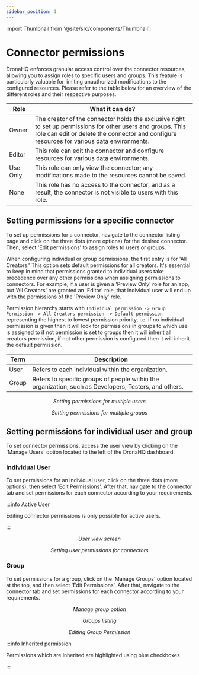 ```yaml
---
sidebar_position: 1
---
```


import Thumbnail from '@site/src/components/Thumbnail';

# Connector permissions

DronaHQ enforces granular access control over the connector resources, allowing you to assign roles to specific users and groups. This feature is particularly valuable for limiting unauthorized modifications to the configured resources. Please refer to the table below for an overview of the different roles and their respective purposes.

| Role     | What it can do?                                                                                                                                                                                          |
|----------|-----------------------------------------------------------------------------------------------------------------------------------------------------------------------------------------------------------|
| Owner    | The creator of the connector holds the exclusive right to set up permissions for other users and groups. This role can edit or delete the connector and configure resources for various data environments. |
| Editor   | This role can edit the connector and configure resources for various data environments.                                                                                                                               |
| Use Only | This role can only view the connector; any modifications made to the resources cannot be saved.                                                                                                                     |
| None     | This role has no access to the connector, and as a result, the connector is not visible to users with this role.                                                                                                                     |

## Setting permissions for a specific connector

To set up permissions for a connector, navigate to the connector listing page and click on the three dots (more options) for the desired connector. Then, select 'Edit permissions' to assign roles to users or groups.

When configuring individual or group permissions, the first entry is for 'All Creators.' This option sets default permissions for all creators. It's essential to keep in mind that permissions granted to individual users take precedence over any other permissions when assigning permissions to connectors. For example, if a user is given a 'Preview Only' role for an app, but 'All Creators' are granted an 'Editor' role, that individual user will end up with the permissions of the 'Preview Only' role. 

Permission hierarchy starts with `Individual permission -> Group Permission -> All Creators permission -> Default permission` representing the highest to lowest permission priority, i.e. if no individual permission is given then it will look for permissions in groups to which use is assigned to if not permission is set to groups then it will inherit all creators permission, if not other permission is configured then it will inherit the default permission.

| Term  | Description                                                                                           |
|-------|-------------------------------------------------------------------------------------------------------|
| User  | Refers to each individual within the organization.                                                    |
| Group | Refers to specific groups of people within the organization, such as Developers, Testers, and others. |

<figure>
  <Thumbnail src="/img/connecting-datasource/concepts/connector-permissions/connector-library-permissions-user-list.png" alt="Setting permissions for multiple users" />
  <figcaption align='center'><i>Setting permissions for multiple users</i></figcaption>
</figure>

<figure>
  <Thumbnail src="/img/connecting-datasource/concepts/connector-permissions/connector-library-permissions-group-list.png" alt="Setting permissions for multiple groups" />
  <figcaption align='center'><i>Setting permissions for multiple groups</i></figcaption>
</figure>

## Setting permissions for individual user and group

To set connector permissions, access the user view by clicking on the 'Manage Users' option located to the left of the DronaHQ dashboard.

### Individual User

To set permissions for an individual user, click on the three dots (more options), then select 'Edit Permissions'. After that, navigate to the connector tab and set permissions for each connector according to your requirements.

:::info Active User

Editing connector permissions is only possible for active users.

:::

<figure>
  <Thumbnail src="/img/connecting-datasource/concepts/connector-permissions/user-view-edit-permission.png" alt="User view screen" />
  <figcaption align='center'><i>User view screen</i></figcaption>
</figure>

<figure>
  <Thumbnail src="/img/connecting-datasource/concepts/connector-permissions/setting-connectors-permission-for-user.png" alt="Setting user permissions for connectors" />
  <figcaption align='center'><i>Setting user permissions for connectors</i></figcaption>
</figure>


### Group

To set permissions for a group, click on the 'Manage Groups' option located at the top, and then select 'Edit Permissions'. After that, navigate to the connector tab and set permissions for each connector according to your requirements.

<figure>
  <Thumbnail src="/img/connecting-datasource/concepts/connector-permissions/manage-group-option.png" alt="Manage group option" />
  <figcaption align='center'><i>Manage group option</i></figcaption>
</figure>

<figure>
  <Thumbnail src="/img/connecting-datasource/concepts/connector-permissions/setting-connectors-permission-for-group.png" alt="Groups listing" />
  <figcaption align='center'><i>Groups listing</i></figcaption>
</figure>

<figure>
  <Thumbnail src="/img/connecting-datasource/concepts/connector-permissions/editing-group-permission.png" alt="Groups listing" />
  <figcaption align='center'><i>Editing Group Permission</i></figcaption>
</figure>

:::info Inherited permission

Permissions which are inherited are highlighted using blue checkboxes

:::